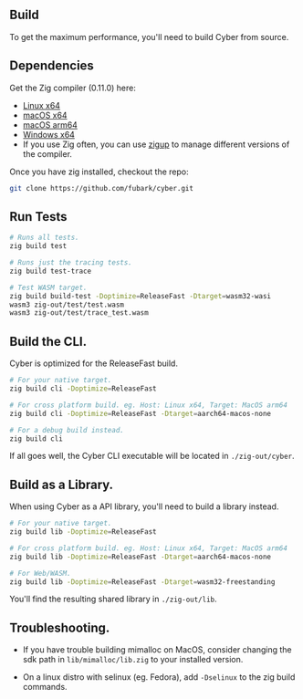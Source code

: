 ## Build
To get the maximum performance, you'll need to build Cyber from source.

## Dependencies
Get the Zig compiler (0.11.0) here:
- [Linux x64](https://ziglang.org/builds/zig-linux-x86_64-0.11.0.tar.xz)
- [macOS x64](https://ziglang.org/builds/zig-macos-x86_64-0.11.0.tar.xz)
- [macOS arm64](https://ziglang.org/builds/zig-macos-aarch64-0.11.0.tar.xz)
- [Windows x64](https://ziglang.org/builds/zig-windows-x86_64-0.11.0.zip)
- If you use Zig often, you can use [zigup](https://github.com/marler8997/zigup) to manage different versions of the compiler.

Once you have zig installed, checkout the repo:
```sh
git clone https://github.com/fubark/cyber.git
```

## Run Tests
```sh
# Runs all tests.
zig build test

# Runs just the tracing tests.
zig build test-trace

# Test WASM target.
zig build build-test -Doptimize=ReleaseFast -Dtarget=wasm32-wasi
wasm3 zig-out/test/test.wasm
wasm3 zig-out/test/trace_test.wasm
```

## Build the CLI.
Cyber is optimized for the ReleaseFast build.
```sh
# For your native target.
zig build cli -Doptimize=ReleaseFast

# For cross platform build. eg. Host: Linux x64, Target: MacOS arm64
zig build cli -Doptimize=ReleaseFast -Dtarget=aarch64-macos-none

# For a debug build instead.
zig build cli
```

If all goes well, the Cyber CLI executable will be located in `./zig-out/cyber`.

## Build as a Library.
When using Cyber as a API library, you'll need to build a library instead.
```sh
# For your native target.
zig build lib -Doptimize=ReleaseFast

# For cross platform build. eg. Host: Linux x64, Target: MacOS arm64
zig build lib -Doptimize=ReleaseFast -Dtarget=aarch64-macos-none

# For Web/WASM.
zig build lib -Doptimize=ReleaseFast -Dtarget=wasm32-freestanding
```

You'll find the resulting shared library in `./zig-out/lib`.

## Troubleshooting.
- If you have trouble building mimalloc on MacOS, consider changing the sdk path in `lib/mimalloc/lib.zig` to your installed version.

- On a linux distro with selinux (eg. Fedora), add `-Dselinux` to the zig build commands.
